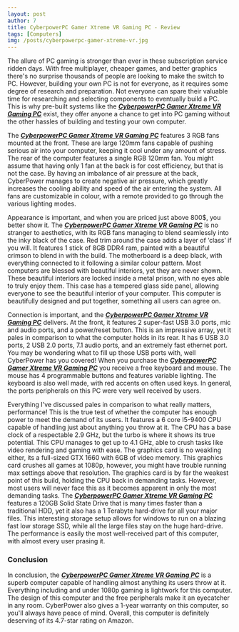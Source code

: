 ```yaml
---
layout: post
author: 7
title: CyberpowerPC Gamer Xtreme VR Gaming PC - Review
tags: [Computers]
img: /posts/cyberpowerpc-gamer-xtreme-vr.jpg
---
```


The allure of PC gaming is stronger than ever in these subscription service ridden days. With free multiplayer, cheaper games, and better graphics there's no surprise thousands of people are looking to make the switch to PC. However, building your own PC is not for everyone, as it requires some degree of research and preparation. Not everyone can spare their valuable time for researching and selecting components to eventually build a PC. This is why pre-built systems like the [***CyberpowerPC Gamer Xtreme VR Gaming PC***](https://www.amazon.com/CyberpowerPC-Xtreme-i5-9400F-GeForce-GXiVR8060A7/dp/B07PKXQBHN/ref=sr_1_3&tag=reviewhuntr-20) exist, they offer anyone a chance to get into PC gaming without the other hassles of building and testing your own computer.

The [***CyberpowerPC Gamer Xtreme VR Gaming PC***](https://www.amazon.com/CyberpowerPC-Xtreme-i5-9400F-GeForce-GXiVR8060A7/dp/B07PKXQBHN/ref=sr_1_3&tag=reviewhuntr-20) features 3 RGB fans mounted at the front. These are large 120mm fans capable of pushing serious air into your computer, keeping it cool under any amount of stress. The rear of the computer features a single RGB 120mm fan. You might assume that having only 1 fan at the back is for cost efficiency, but that is not the case. By having an imbalance of air pressure at the back, CyberPower manages to create negative air pressure, which greatly increases the cooling ability and speed of the air entering the system. All fans are customizable in colour, with a remote provided to go through the various lighting modes.  

Appearance is important, and when you are priced just above 800$, you better show it. The [***CyberpowerPC Gamer Xtreme VR Gaming PC***](https://www.amazon.com/CyberpowerPC-Xtreme-i5-9400F-GeForce-GXiVR8060A7/dp/B07PKXQBHN/ref=sr_1_3&tag=reviewhuntr-20) is no stranger to aesthetics, with its RGB fans managing to blend seamlessly into the inky black of the case. Red trim around the case adds a layer of ‘class’ if you will. It features 1 stick of 8GB DDR4 ram, painted with a beautiful crimson to blend in with the build. The motherboard is a deep black, with everything connected to it following a similar colour pattern. Most computers are blessed with beautiful interiors, yet they are never shown. These beautiful interiors are locked inside a metal prison, with no eyes able to truly enjoy them. This case has a tempered glass side panel, allowing everyone to see the beautiful interior of your computer. This computer is beautifully designed and put together, something all users can agree on.

Connection is important, and the [***CyberpowerPC Gamer Xtreme VR Gaming PC***](https://www.amazon.com/CyberpowerPC-Xtreme-i5-9400F-GeForce-GXiVR8060A7/dp/B07PKXQBHN/ref=sr_1_3&tag=reviewhuntr-20) delivers. At the front, it features 2 super-fast USB 3.0 ports, mic and audio ports, and a power/reset button. This is an impressive array, yet it pales in comparison to what the computer holds in its rear. It has 6 USB 3.0 ports, 2 USB 2.0 ports, 7.1 audio ports, and an extremely fast ethernet port. You may be wondering what to fill up those USB ports with, well CyberPower has you covered! When you purchase the [***CyberpowerPC Gamer Xtreme VR Gaming PC***](https://www.amazon.com/CyberpowerPC-Xtreme-i5-9400F-GeForce-GXiVR8060A7/dp/B07PKXQBHN/ref=sr_1_3&tag=reviewhuntr-20) you receive a free keyboard and mouse. The mouse has 4 programmable buttons and features variable lighting. The keyboard is also well made, with red accents on often used keys. In general, the ports peripherals on this PC were very well received by users.

Everything I've discussed pales in comparison to what really matters, performance! This is the true test of whether the computer has enough power to meet the demand of its users. It features a 6 core I5-9400 CPU capable of handling just about anything you throw at it. The CPU has a base clock of a respectable 2.9 GHz, but the turbo is where it shows its true potential. This CPU manages to get up to 4.1 GHz, able to crush tasks like video rendering and gaming with ease. The graphics card is no weakling either, its a full-sized GTX 1660 with 6GB of video memory. This graphics card crushes all games at 1080p, however, you might have trouble running max settings above that resolution. The graphics card is by far the weakest point of this build, holding the CPU back in demanding tasks. However, most users will never face this as it becomes apparent in only the most demanding tasks. The [***CyberpowerPC Gamer Xtreme VR Gaming PC***](https://www.amazon.com/CyberpowerPC-Xtreme-i5-9400F-GeForce-GXiVR8060A7/dp/B07PKXQBHN/ref=sr_1_3&tag=reviewhuntr-20) features a 120GB Solid State Drive that is many times faster than a traditional HDD, yet it also has a 1 Terabyte hard-drive for all your major files. This interesting storage setup allows for windows to run on a blazing fast low storage SSD, while all the large files stay on the huge hard-drive. The performance is easily the most well-received part of this computer, with almost every user prasing it. 

### Conclusion

In conclusion, the [***CyberpowerPC Gamer Xtreme VR Gaming PC***](https://www.amazon.com/CyberpowerPC-Xtreme-i5-9400F-GeForce-GXiVR8060A7/dp/B07PKXQBHN/ref=sr_1_3&tag=reviewhuntr-20) is a superb computer capable of handling almost anything its users throw at it. Everything including and under 1080p gaming is lightwork for this computer. The design of this computer and the free peripherals make it an eyecatcher in any room. CyberPower also gives a 1-year warranty on this computer, so you'll always have peace of mind. Overall, this computer is definitely deserving of its 4.7-star rating on Amazon.
